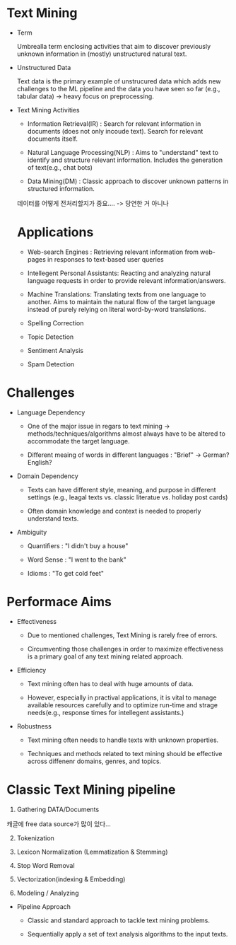 # Text Mining


- Term

  Umbrealla term enclosing activities that aim to discover previously unknown information in (mostly) unstructured natural text.

- Unstructured Data

  Text data is the primary example of unstrucured data which adds new challenges to the ML pipeline and the data you have seen so far (e.g., tabular data) -> heavy focus on preprocessing.

- Text Mining Activities

  - Information Retrieval(IR) : Search for relevant information in documents (does not only incoude text). Search for relevant documents itself.
 
  - Natural Language Processing(NLP) : Aims to "understand" text to identify and structure relevant information. Includes the generation of text(e.g., chat bots)
 
  - Data Mining(DM) : Classic approach to discover unknown patterns in structured information.
 

  데이터를 어떻게 전처리할지가 중요.... -> 당연한 거 아니나

  # Applications

  - Web-search Engines : Retrieving relevant information from web-pages in responses to text-based user queries
 
  - Intellegent Personal Assistants: Reacting and analyzing natural language requests in order to provide relevant information/answers.
 
  - Machine Translations: Translating texts from one language to another. Aims to maintain the natural flow of the target language instead of purely relying on literal word-by-word translations.
 
  - Spelling Correction
 
  - Topic Detection
 
  - Sentiment Analysis
 
  - Spam Detection
 

# Challenges

- Language Dependency

  - One of the major issue in regars to text mining -> methods/techniques/algorithms almost always have to be altered to accommodate the target language.
 
  - Different meaing of words in different languages : "Brief" -> German? English?
 
- Domain Dependency

  - Texts can have different style, meaning, and purpose in different settings (e.g., leagal texts vs. classic literatue vs. holiday post cards)
 
  - Often domain knowledge and context is needed to properly understand texts.
 
- Ambiguity

  - Quantifiers : "I didn't buy a house"
 
  - Word Sense : "I went to the bank"
 
  - Idioms : "To get cold feet"


# Performace Aims

- Effectiveness

  - Due to mentioned challenges, Text Mining is rarely free of errors.
 
  - Circumventing those challenges in order to maximize effectiveness is a primary goal of any text mining related approach.
 
- Efficiency

  - Text mining often has to deal with huge amounts of data.
 
  - However, especially in practival applications, it is vital to manage available resources carefully and to optimize run-time and strage needs(e.g., response times for intellegent assistants.)
 
- Robustness

  - Text mining often needs to handle texts with unknown properties.
 
  - Techniques and methods related to text mining should be effective across diffenenr domains, genres, and topics.
 

# Classic Text Mining pipeline

1. Gathering DATA/Documents

캐글에 free data source가 많이 있다...



2. Tokenization

3. Lexicon Normalization (Lemmatization & Stemming)

4. Stop Word Removal

5. Vectorization(indexing & Embedding)

6. Modeling / Analyzing
   

- Pipeline Approach

  - Classic and standard approach to tackle text mining problems.
 
  - Sequentially apply a set of text analysis algorithms to the input texts.
 
  
